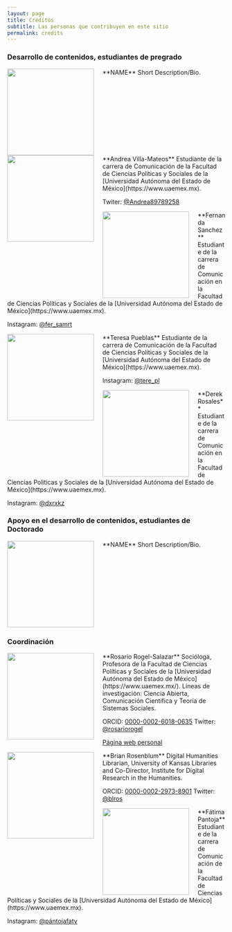 ```yaml
---
layout: page
title: Créditos
subtitle: Las personas que contribuyen en este sitio
permalink: credits
---
```



### Desarrollo de contenidos, estudiantes de pregrado

<img src="{{ site.baseurl }}/assets/img/IMAGE_FILENAME_HERE.jpg" style="float:left;width:200px;padding-right:20px;">
**NAME** Short Description/Bio.

<div style="clear: both;"></div>

<img src="{{ site.baseurl }}/assets/img/FotoAndrea.jpg" style="float:left;width:200px;padding-right:20px;">
**Andrea Villa-Mateos** Estudiante de la carrera de Comunicación de la Facultad de Ciencias Políticas y Sociales de la [Universidad Autónoma del Estado de México](https://www.uaemex.mx).

Twiter: [@Andrea89789258](https://x.com/Andrea89789258?t=kN-DlY7g-z57Io-uFZGbmg&s=09)

<img src="{{ site.baseurl }}/assets/img/FotoFernanda.jpeg" style="float:left;width:200px;padding-right:20px;">
**Fernanda Sanchez** Estudiante de la carrera de Comunicación en la Facultad de Ciencias Políticas y Sociales de la [Universidad Autónoma del Estado de México](https://www.uaemex.mx).

Instagram: [@fer_samrt](https://www.instagram.com/fer_samrt?igsh=bWp2NWFjeTF4ZWtk)

<img src="{{ site.baseurl }}/assets/img/FotoTeresa.jpg" style="float:left;width:200px;padding-right:20px;">
**Teresa Pueblas** Estudiante de la carrera de Comunicación de la Facultad de Ciencias Políticas y Sociales de la [Universidad Autónoma del Estado de México](https://www.uaemex.mx).

Instagram: [@tere_pl](https://www.instagram.com/tere_pl?igsh=YTRrZGYyZTh0Y2Fx)

<img src="{{ site.baseurl }}/assets/img/FotoDerek.jpg.jpg" style="float:left;width:200px;padding-right:20px;">
**Derek Rosales** Estudiante de la carrera de Comunicación en la Facultad de Ciencias Políticas y Sociales de la [Universidad Autónoma del Estado de México](https://www.uaemex.mx).

Instagram: [@dxrxkz](https://www.instagram.com/dxrxkz/)

### Apoyo en el desarrollo de contenidos, estudiantes de Doctorado

<img src="{{ site.baseurl }}/assets/img/IMAGE_FILENAME_HERE.jpg" style="float:left;width:200px;padding-right:20px;">
**NAME** Short Description/Bio.

<div style="clear: both;"></div>

### Coordinación

<img src="{{ site.baseurl }}/assets/img/FotoRosario.jpg" style="float:left;width:200px;padding-right:20px;">
**Rosario Rogel-Salazar** Socióloga, Profesora de la Facultad de Ciencias Políticas y Sociales de la [Universidad Autónoma del Estado de México](https://www.uaemex.mx/). Líneas de investigación: Ciencia Abierta, Comunicación Cientifica y Teoría de Sistemas Sociales.

ORCID: [0000-0002-6018-0635](https://orcid.org/0000-0002-6018-0635)
Twitter: [@rosariorogel](https://twitter.com/rosariorogel)

[Página web personal](https://rosariorogel.net/)

<div style="clear: both;"></div>

<img src="{{ site.baseurl }}/assets/img/FotoBrianRosenblum.jpg" style="float:left;width:200px;padding-right:20px;">
**Brian Rosenblum** Digital Humanities Librarian, University of Kansas Libraries and Co-Director, Institute for Digital Research in the Humanities.

ORCID: [0000-0002-2973-8901](https://orcid.org/0000-0002-2973-8901)
Twitter: [@blros](https://twitter.com/blros)


<img src="{{ site.baseurl }}/assets/img/FotoFatima.jng" style="float:left;width:200px;padding-right:20px;">
**Fátima Pantoja** Estudiante de la carrera de Comunicación de la Facultad de Ciencias Políticas y Sociales de la [Universidad Autónoma del Estado de México](https://www.uaemex.mx).

Instagram: [@pántojafaty](https://www.instagram.com/pantojafaty?igsh=MWd3c3BjZGYwamQ4dw===)





